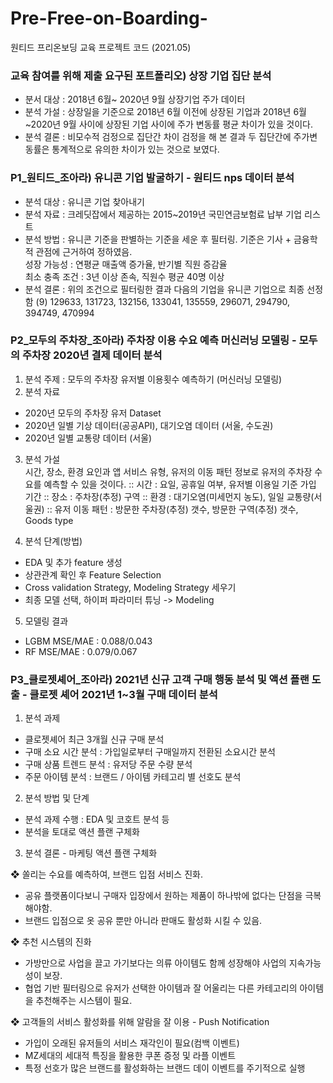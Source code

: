 # Pre-Free-on-Boarding-
원티드 프리온보딩 교육 프로젝트 코드 (2021.05)  
  
### 교육 참여를 위해 제출 요구된 포트폴리오) 상장 기업 집단 분석  
- 분서 대상 : 2018년 6월~ 2020년 9월 상장기업 주가 데이터   
- 분석 가설 : 상장일을 기준으로 2018년 6월 이전에 상장된 기업과 2018년 6월~2020년 9월 사이에 상장된 기업 사이에 주가 변동률 평균 차이가 있을 것이다.  
- 분석 결론 : 비모수적 검정으로 집단간 차이 검정을 해 본 결과 두 집단간에 주가변동률은 통계적으로 유의한 차이가 있는 것으로 보였다.  
  

  
### P1_원티드_조아라) 유니콘 기업 발굴하기 - 원티드 nps 데이터 분석 
- 분석 대상 : 유니콘 기업 찾아내기  
- 분석 자료 : 크레딧잡에서 제공하는 2015~2019년 국민연금보험료 납부 기업 리스트  
- 분석 방법 : 유니콘 기준을 판별하는 기준을 세운 후 필터링. 기준은 기사 + 금융학적 관점에 근거하여 정하였음.  
    성장 가능성 : 연평균 매출액 증가율, 반기별 직원 증감율  
    최소 충족 조건 : 3년 이상 존속, 직원수 평균 40명 이상  
- 분석 결론 : 위의 조건으로 필터링한 결과 다음의 기업을 유니콘 기업으로 최종 선정함 (9)
129633, 131723, 132156, 133041, 135559, 296071, 294790, 394749, 470994
    
      

### P2_모두의 주차장_조아라) 주차장 이용 수요 예측 머신러닝 모델링 - 모두의 주차장 2020년 결제 데이터 분석   
1. 분석 주제 : 모두의 주차장 유저별 이용횟수 예측하기 (머신러닝 모델링)   
2. 분석 자료  
- 2020년 모두의 주차장 유저 Dataset  
- 2020년 일별 기상 데이터(공공API), 대기오염 데이터 (서울, 수도권)  
- 2020년 일별 교통량 데이터 (서울)  
  
3. 분석 가설  
시간, 장소, 환경 요인과 앱 서비스 유형, 유저의 이동 패턴 정보로 유저의 주차장 수요를 예측할 수 있을 것이다.
:: 시간 : 요일, 공휴일 여부, 유저별 이용일 기준 가입 기간
:: 장소 : 주차장(추정) 구역
:: 환경 : 대기오염(미세먼지 농도), 일일 교통량(서울권)
:: 유저 이동 패턴 : 방문한 주차장(추정) 갯수, 방문한 구역(추정) 갯수, Goods type

4. 분석 단계(방법)  
- EDA 및 추가 feature 생성  
- 상관관계 확인 후 Feature Selection  
- Cross validation Strategy, Modeling Strategy 세우기  
- 최종 모델 선택, 하이퍼 파라미터 튜닝 -> Modeling  
  
5. 모델링 결과  
- LGBM MSE/MAE : 0.088/0.043  
- RF MSE/MAE : 0.079/0.067
   
     
### P3_클로젯셰어_조아라) 2021년 신규 고객 구매 행동 분석 및 액션 플랜 도출 - 클로젯 셰어 2021년 1~3월 구매 데이터 분석   
1. 분석 과제  
- 클로젯셰어 최근 3개월 신규 구매 분석  
- 구매 소요 시간 분석 : 가입일로부터 구매일까지 전환된 소요시간 분석  
- 구매 상품 트렌드 분석 : 유저당 주문 수량 분석  
- 주문 아이템 분석 : 브랜드 / 아이템 카테고리 별 선호도 분석  
  
2. 분석 방법 및 단계  
- 분석 과제 수행 : EDA 및 코호트 분석 등  
- 분석을 토대로 액션 플랜 구체화  
  
3. 분석 결론 - 마케팅 액션 플랜 구체화   
  
❖ 쏠리는 수요를 예측하여, 브랜드 입점 서비스 진화.  
- 공유 플랫폼이다보니 구매자 입장에서 원하는 제품이 하나밖에 없다는 단점을 극복해야함.  
- 브랜드 입점으로 옷 공유 뿐만 아니라 판매도 활성화 시킬 수 있음.  
  
❖ 추천 시스템의 진화  
- 가방만으로 사업을 끌고 가기보다는 의류 아이템도 함께 성장해야 사업의 지속가능성이 보장.  
- 협업 기반 필터링으로 유저가 선택한 아이템과 잘 어울리는 다른 카테고리의 아이템을 추천해주는 시스템이 필요.  
  
❖ 고객들의 서비스 활성화를 위해 알람을 잘 이용 - Push Notification  
- 가입이 오래된 유저들의 서비스 재각인이 필요(컴백 이벤트)  
- MZ세대의 세대적 특징을 활용한 쿠폰 증정 및 라플 이벤트  
- 특정 선호가 많은 브랜드를 활성화하는 브랜드 데이 이벤트를 주기적으로 실행
  


